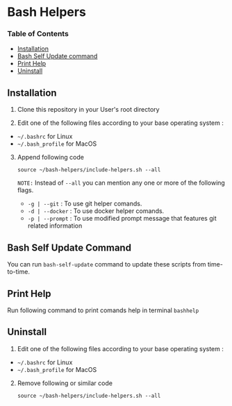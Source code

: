 # Bash Helpers

### Table of Contents
- [Installation](#installation)
- [Bash Self Update command](#bash-self-update-command)
- [Print Help](#print-help)
- [Uninstall](#uninstall)


## Installation
1. Clone this repository in your User's root directory

2. Edit one of the following files according to your base operating system :
- `~/.bashrc` for Linux
- `~/.bash_profile` for MacOS

3. Append following code

	`source ~/bash-helpers/include-helpers.sh --all`

	`NOTE:` Instead of `--all` you can mention any one or more of the following flags.

	- `-g | --git` : To use git helper comands. 
	- `-d | --docker` : To use docker helper comands. 
	- `-p | --prompt` : To use modified prompt message that features git related information


## Bash Self Update Command
You can run `bash-self-update` command to update these scripts from time-to-time.


## Print Help
Run following command to print comands help in terminal
	`bashhelp`


## Uninstall
1. Edit one of the following files according to your base operating system :
- `~/.bashrc` for Linux
- `~/.bash_profile` for MacOS

2. Remove following or similar code

	`source ~/bash-helpers/include-helpers.sh --all`

